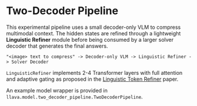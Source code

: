 # Two-Decoder Pipeline

This experimental pipeline uses a small decoder-only VLM to compress multimodal context. The hidden states are refined through a lightweight **Linguistic Refiner** module before being consumed by a larger solver decoder that generates the final answers.

```
"<image> text to compress" -> Decoder-only VLM -> Linguistic Refiner -> Solver Decoder
```

`LinguisticRefiner` implements 2-4 Transformer layers with full attention and adaptive gating as proposed in the [Linguistic Token Refiner](https://arxiv.org/pdf/2406.11831) paper.

An example model wrapper is provided in `llava.model.two_decoder_pipeline.TwoDecoderPipeline`.
